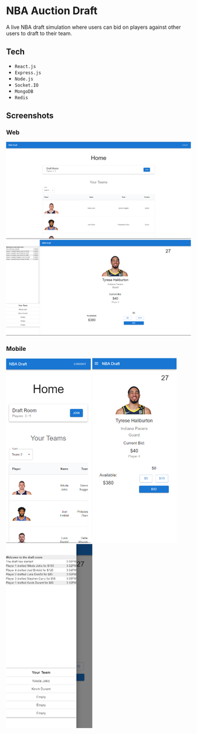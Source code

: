 # NBA Auction Draft

A live NBA draft simulation where users can bid on players against other users to draft to their team.

## Tech

- `React.js`
- `Express.js`
- `Node.js`
- `Socket.IO`
- `MongoDB`
- `Redis`

## Screenshots

### Web

<img src="./demo/home.png" alt="drawing" width="800"/>
<img src="./demo/draft.png" alt="drawing" width="800"/>

### Mobile

<span>
<img src="./demo/homeMobile.png" alt="drawing" width="231"/>
<img src="./demo/draftMobile.png" alt="drawing" width="230"/>
<img src="./demo/draftMobile2.png" alt="drawing" width="235"/>
</span>
